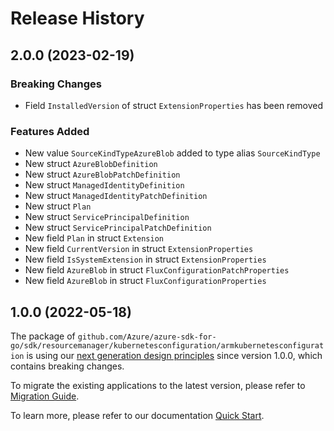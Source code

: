 # Release History

## 2.0.0 (2023-02-19)
### Breaking Changes

- Field `InstalledVersion` of struct `ExtensionProperties` has been removed

### Features Added

- New value `SourceKindTypeAzureBlob` added to type alias `SourceKindType`
- New struct `AzureBlobDefinition`
- New struct `AzureBlobPatchDefinition`
- New struct `ManagedIdentityDefinition`
- New struct `ManagedIdentityPatchDefinition`
- New struct `Plan`
- New struct `ServicePrincipalDefinition`
- New struct `ServicePrincipalPatchDefinition`
- New field `Plan` in struct `Extension`
- New field `CurrentVersion` in struct `ExtensionProperties`
- New field `IsSystemExtension` in struct `ExtensionProperties`
- New field `AzureBlob` in struct `FluxConfigurationPatchProperties`
- New field `AzureBlob` in struct `FluxConfigurationProperties`


## 1.0.0 (2022-05-18)

The package of `github.com/Azure/azure-sdk-for-go/sdk/resourcemanager/kubernetesconfiguration/armkubernetesconfiguration` is using our [next generation design principles](https://azure.github.io/azure-sdk/general_introduction.html) since version 1.0.0, which contains breaking changes.

To migrate the existing applications to the latest version, please refer to [Migration Guide](https://aka.ms/azsdk/go/mgmt/migration).

To learn more, please refer to our documentation [Quick Start](https://aka.ms/azsdk/go/mgmt).